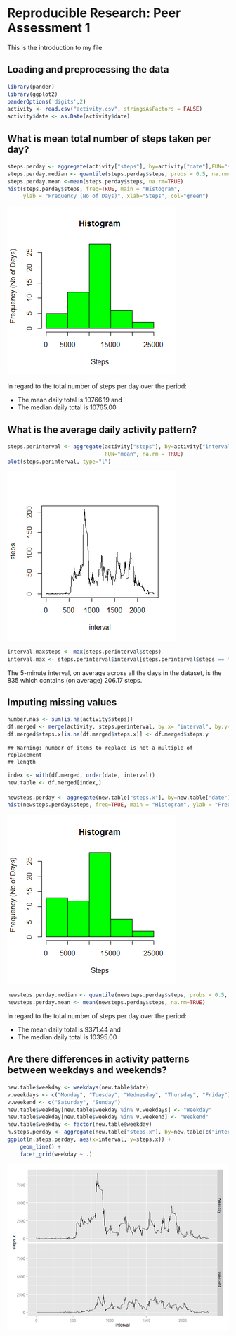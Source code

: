 # Reproducible Research: Peer Assessment 1

This is the introduction to my file

## Loading and preprocessing the data

```r
library(pander)
library(ggplot2)
panderOptions('digits',2)
activity <- read.csv("activity.csv", stringsAsFactors = FALSE)
activity$date <- as.Date(activity$date)
```


## What is mean total number of steps taken per day?

```r
steps.perday <- aggregate(activity["steps"], by=activity["date"],FUN="sum")
steps.perday.median <- quantile(steps.perday$steps, probs = 0.5, na.rm=TRUE)
steps.perday.mean <-mean(steps.perday$steps, na.rm=TRUE)
hist(steps.perday$steps, freq=TRUE, main = "Histogram", 
     ylab = "Frequency (No of Days)", xlab="Steps", col="green")
```

![plot of chunk dailysteps](./PA1_template_files/figure-html/dailysteps.png) 

In regard to the total number of steps per day over the period:

* The mean daily total is 10766.19 and 
* The median daily total is 10765.00

## What is the average daily activity pattern?

```r
steps.perinterval <- aggregate(activity["steps"], by=activity["interval"],
                               FUN="mean", na.rm = TRUE)
plot(steps.perinterval, type="l")
```

![plot of chunk daypattern](./PA1_template_files/figure-html/daypattern.png) 

```r
interval.maxsteps <- max(steps.perinterval$steps)
interval.max <- steps.perinterval$interval[steps.perinterval$steps == max(steps.perinterval$steps)]
```

The 5-minute interval, on average across all the days in the dataset, is the 835 which contains (on average) 206.17 steps.

## Imputing missing values


```r
number.nas <- sum(is.na(activity$steps))
df.merged <- merge(activity, steps.perinterval, by.x= "interval", by.y= "interval", all.x = TRUE)
df.merged$steps.x[is.na(df.merged$steps.x)] <- df.merged$steps.y
```

```
## Warning: number of items to replace is not a multiple of replacement
## length
```

```r
index <- with(df.merged, order(date, interval))
new.table <- df.merged[index,]

newsteps.perday <- aggregate(new.table["steps.x"], by=new.table["date"],FUN="sum")
hist(newsteps.perday$steps, freq=TRUE, main = "Histogram", ylab = "Frequency (No of Days)", xlab="Steps", col="green")
```

![plot of chunk missingvalues](./PA1_template_files/figure-html/missingvalues.png) 

```r
newsteps.perday.median <- quantile(newsteps.perday$steps, probs = 0.5, na.rm=TRUE)
newsteps.perday.mean <- mean(newsteps.perday$steps, na.rm=TRUE)
```


In regard to the total number of steps per day over the period:

* The mean daily total is 9371.44 and 
* The median daily total is 10395.00

## Are there differences in activity patterns between weekdays and weekends?


```r
new.table$weekday <- weekdays(new.table$date)
v.weekdays <- c("Monday", "Tuesday", "Wednesday", "Thursday", "Friday")
v.weekend <- c("Saturday", "Sunday")
new.table$weekday[new.table$weekday %in% v.weekdays] <- "Weekday"
new.table$weekday[new.table$weekday %in% v.weekend] <- "Weekend"
new.table$weekday <- factor(new.table$weekday)
n.steps.perday <- aggregate(new.table["steps.x"], by=new.table[c("interval","weekday")],FUN="sum")
ggplot(n.steps.perday, aes(x=interval, y=steps.x)) +
    geom_line() + 
    facet_grid(weekday ~ .)
```

![plot of chunk weekdays](./PA1_template_files/figure-html/weekdays.png) 

